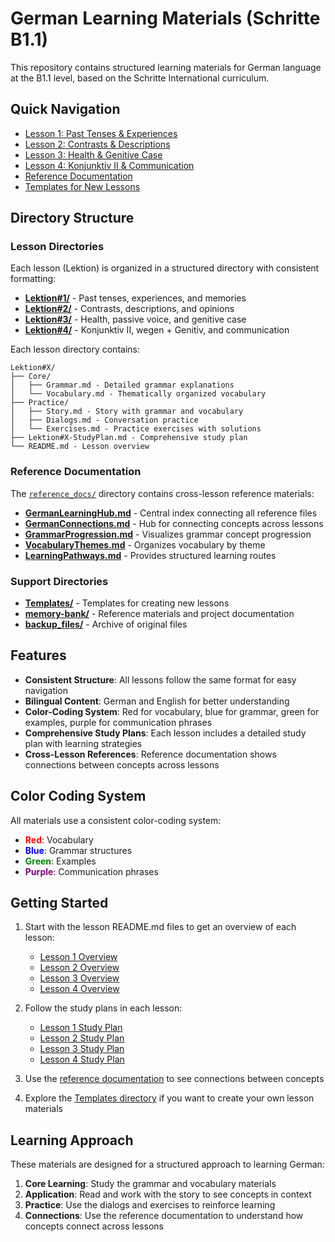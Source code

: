 # German Learning Materials (Schritte B1.1)

This repository contains structured learning materials for German language at the B1.1 level, based on the Schritte International curriculum.

## Quick Navigation

- [Lesson 1: Past Tenses & Experiences](Lektion%231/README.md)
- [Lesson 2: Contrasts & Descriptions](Lektion%232/README.md)
- [Lesson 3: Health & Genitive Case](Lektion%233/README.md)
- [Lesson 4: Konjunktiv II & Communication](Lektion%234/README.md)
- [Reference Documentation](reference_docs/README.md)
- [Templates for New Lessons](Templates/README.md)

## Directory Structure

### Lesson Directories

Each lesson (Lektion) is organized in a structured directory with consistent formatting:

- **[Lektion#1/](Lektion%231/README.md)** - Past tenses, experiences, and memories
- **[Lektion#2/](Lektion%232/README.md)** - Contrasts, descriptions, and opinions
- **[Lektion#3/](Lektion%233/README.md)** - Health, passive voice, and genitive case
- **[Lektion#4/](Lektion%234/README.md)** - Konjunktiv II, wegen + Genitiv, and communication

Each lesson directory contains:

```
Lektion#X/
├── Core/
│   ├── Grammar.md - Detailed grammar explanations
│   └── Vocabulary.md - Thematically organized vocabulary
├── Practice/
│   ├── Story.md - Story with grammar and vocabulary
│   ├── Dialogs.md - Conversation practice
│   └── Exercises.md - Practice exercises with solutions
├── Lektion#X-StudyPlan.md - Comprehensive study plan
└── README.md - Lesson overview
```

### Reference Documentation

The [`reference_docs/`](reference_docs/README.md) directory contains cross-lesson reference materials:

- **[GermanLearningHub.md](reference_docs/GermanLearningHub.md)** - Central index connecting all reference files
- **[GermanConnections.md](reference_docs/GermanConnections.md)** - Hub for connecting concepts across lessons
- **[GrammarProgression.md](reference_docs/GrammarProgression.md)** - Visualizes grammar concept progression
- **[VocabularyThemes.md](reference_docs/VocabularyThemes.md)** - Organizes vocabulary by theme
- **[LearningPathways.md](reference_docs/LearningPathways.md)** - Provides structured learning routes

### Support Directories

- **[Templates/](Templates/README.md)** - Templates for creating new lessons
- **[memory-bank/](memory-bank/projectbrief.md)** - Reference materials and project documentation
- **[backup_files/](backup_files/README.md)** - Archive of original files

## Features

- **Consistent Structure**: All lessons follow the same format for easy navigation
- **Bilingual Content**: German and English for better understanding
- **Color-Coding System**: Red for vocabulary, blue for grammar, green for examples, purple for communication phrases
- **Comprehensive Study Plans**: Each lesson includes a detailed study plan with learning strategies
- **Cross-Lesson References**: Reference documentation shows connections between concepts across lessons

## Color Coding System

All materials use a consistent color-coding system:

- <span style="color:red;">**Red**</span>: Vocabulary
- <span style="color:blue;">**Blue**</span>: Grammar structures
- <span style="color:green;">**Green**</span>: Examples
- <span style="color:purple;">**Purple**</span>: Communication phrases

## Getting Started

1. Start with the lesson README.md files to get an overview of each lesson:
   - [Lesson 1 Overview](Lektion%231/README.md)
   - [Lesson 2 Overview](Lektion%232/README.md)
   - [Lesson 3 Overview](Lektion%233/README.md)
   - [Lesson 4 Overview](Lektion%234/README.md)

2. Follow the study plans in each lesson:
   - [Lesson 1 Study Plan](Lektion%231/Lektion%231-StudyPlan.md)
   - [Lesson 2 Study Plan](Lektion%232/Lektion%232-StudyPlan.md)
   - [Lesson 3 Study Plan](Lektion%233/Lektion%233-StudyPlan.md)
   - [Lesson 4 Study Plan](Lektion%234/Lektion%234-StudyPlan.md)

3. Use the [reference documentation](reference_docs/README.md) to see connections between concepts

4. Explore the [Templates directory](Templates/README.md) if you want to create your own lesson materials

## Learning Approach

These materials are designed for a structured approach to learning German:

1. **Core Learning**: Study the grammar and vocabulary materials
2. **Application**: Read and work with the story to see concepts in context
3. **Practice**: Use the dialogs and exercises to reinforce learning
4. **Connections**: Use the reference documentation to understand how concepts connect across lessons
